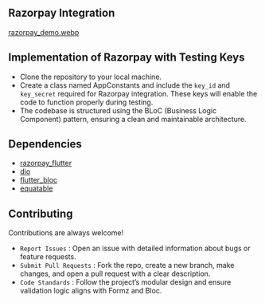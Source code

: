 
## Razorpay Integration

[razorpay_demo.webp](https://github.com/Avni21101/Razorpay_integration/blob/main/assets/razorpay_demo.webp)

## Implementation of Razorpay with Testing Keys

- Clone the repository to your local machine.
- Create a class named AppConstants and include the `key_id` and `key_secret` required for Razorpay integration. These keys will enable the code to function properly during testing.
- The codebase is structured using the BLoC (Business Logic Component) pattern, ensuring a clean and maintainable architecture.

## Dependencies
- [razorpay_flutter](https://pub.dev/packages/razorpay_flutter)
- [dio](https://pub.dev/packages/dio)
- [flutter_bloc](https://pub.dev/packages/flutter_bloc)
- [equatable](https://pub.dev/packages/equatable)


## Contributing
Contributions are always welcome!

- `Report Issues` : Open an issue with detailed information about bugs or feature requests.
- `Submit Pull Requests` : Fork the repo, create a new branch, make changes, and open a pull request with a clear description.
- `Code Standards` : Follow the project’s modular design and ensure validation logic aligns with Formz and Bloc.
